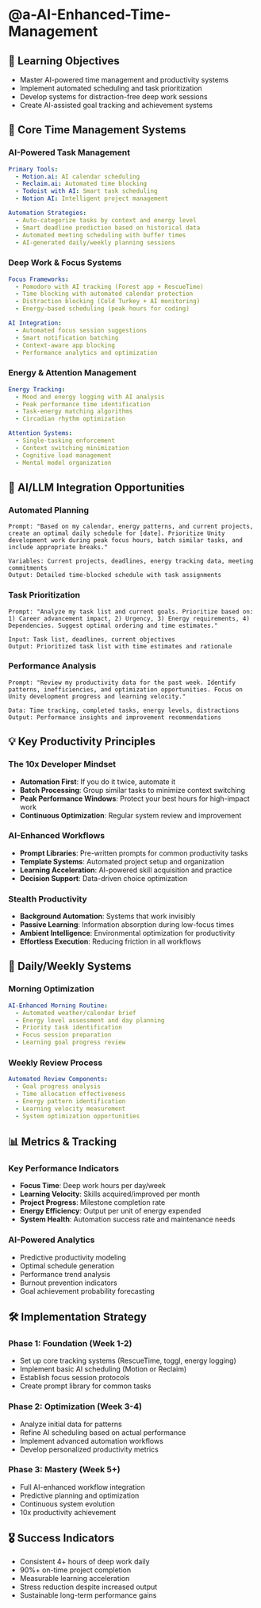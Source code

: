 # @a-AI-Enhanced-Time-Management

## 🎯 Learning Objectives
- Master AI-powered time management and productivity systems
- Implement automated scheduling and task prioritization
- Develop systems for distraction-free deep work sessions
- Create AI-assisted goal tracking and achievement systems

## 🔧 Core Time Management Systems

### AI-Powered Task Management
```yaml
Primary Tools:
  - Motion.ai: AI calendar scheduling
  - Reclaim.ai: Automated time blocking
  - Todoist with AI: Smart task scheduling
  - Notion AI: Intelligent project management

Automation Strategies:
  - Auto-categorize tasks by context and energy level
  - Smart deadline prediction based on historical data
  - Automated meeting scheduling with buffer times
  - AI-generated daily/weekly planning sessions
```

### Deep Work & Focus Systems
```yaml
Focus Frameworks:
  - Pomodoro with AI tracking (Forest app + RescueTime)
  - Time blocking with automated calendar protection
  - Distraction blocking (Cold Turkey + AI monitoring)
  - Energy-based scheduling (peak hours for coding)

AI Integration:
  - Automated focus session suggestions
  - Smart notification batching
  - Context-aware app blocking
  - Performance analytics and optimization
```

### Energy & Attention Management
```yaml
Energy Tracking:
  - Mood and energy logging with AI analysis
  - Peak performance time identification
  - Task-energy matching algorithms
  - Circadian rhythm optimization

Attention Systems:
  - Single-tasking enforcement
  - Context switching minimization
  - Cognitive load management
  - Mental model organization
```

## 🚀 AI/LLM Integration Opportunities

### Automated Planning
```
Prompt: "Based on my calendar, energy patterns, and current projects, create an optimal daily schedule for [date]. Prioritize Unity development work during peak focus hours, batch similar tasks, and include appropriate breaks."

Variables: Current projects, deadlines, energy tracking data, meeting commitments
Output: Detailed time-blocked schedule with task assignments
```

### Task Prioritization
```
Prompt: "Analyze my task list and current goals. Prioritize based on: 1) Career advancement impact, 2) Urgency, 3) Energy requirements, 4) Dependencies. Suggest optimal ordering and time estimates."

Input: Task list, deadlines, current objectives
Output: Prioritized task list with time estimates and rationale
```

### Performance Analysis
```
Prompt: "Review my productivity data for the past week. Identify patterns, inefficiencies, and optimization opportunities. Focus on Unity development progress and learning velocity."

Data: Time tracking, completed tasks, energy levels, distractions
Output: Performance insights and improvement recommendations
```

## 💡 Key Productivity Principles

### The 10x Developer Mindset
- **Automation First**: If you do it twice, automate it
- **Batch Processing**: Group similar tasks to minimize context switching
- **Peak Performance Windows**: Protect your best hours for high-impact work
- **Continuous Optimization**: Regular system review and improvement

### AI-Enhanced Workflows
- **Prompt Libraries**: Pre-written prompts for common productivity tasks
- **Template Systems**: Automated project setup and organization
- **Learning Acceleration**: AI-powered skill acquisition and practice
- **Decision Support**: Data-driven choice optimization

### Stealth Productivity
- **Background Automation**: Systems that work invisibly
- **Passive Learning**: Information absorption during low-focus times
- **Ambient Intelligence**: Environmental optimization for productivity
- **Effortless Execution**: Reducing friction in all workflows

## 🔄 Daily/Weekly Systems

### Morning Optimization
```yaml
AI-Enhanced Morning Routine:
  - Automated weather/calendar brief
  - Energy level assessment and day planning
  - Priority task identification
  - Focus session preparation
  - Learning goal progress review
```

### Weekly Review Process
```yaml
Automated Review Components:
  - Goal progress analysis
  - Time allocation effectiveness
  - Energy pattern identification
  - Learning velocity measurement
  - System optimization opportunities
```

## 📊 Metrics & Tracking

### Key Performance Indicators
- **Focus Time**: Deep work hours per day/week
- **Learning Velocity**: Skills acquired/improved per month
- **Project Progress**: Milestone completion rate
- **Energy Efficiency**: Output per unit of energy expended
- **System Health**: Automation success rate and maintenance needs

### AI-Powered Analytics
- Predictive productivity modeling
- Optimal schedule generation
- Performance trend analysis
- Burnout prevention indicators
- Goal achievement probability forecasting

## 🛠️ Implementation Strategy

### Phase 1: Foundation (Week 1-2)
- Set up core tracking systems (RescueTime, toggl, energy logging)
- Implement basic AI scheduling (Motion or Reclaim)
- Establish focus session protocols
- Create prompt library for common tasks

### Phase 2: Optimization (Week 3-4)
- Analyze initial data for patterns
- Refine AI scheduling based on actual performance
- Implement advanced automation workflows
- Develop personalized productivity metrics

### Phase 3: Mastery (Week 5+)
- Full AI-enhanced workflow integration
- Predictive planning and optimization
- Continuous system evolution
- 10x productivity achievement

## 🎖️ Success Indicators
- Consistent 4+ hours of deep work daily
- 90%+ on-time project completion
- Measurable learning acceleration
- Stress reduction despite increased output
- Sustainable long-term performance gains